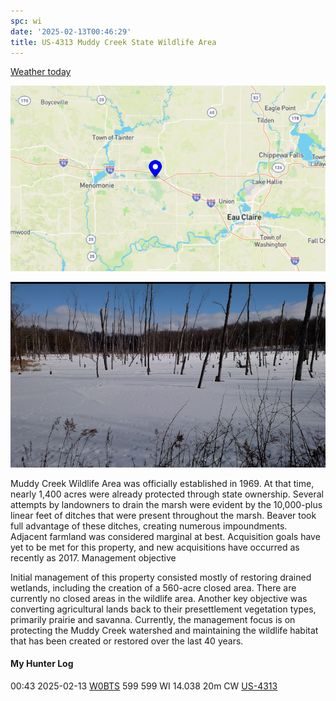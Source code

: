 ```yaml
---
spc: wi
date: '2025-02-13T00:46:29'
title: US-4313 Muddy Creek State Wildlife Area
---
```


[Weather today](https://weawow.com/c9497172)

![pasted_image.png](/static/pasted_image_0188.png)

![pasted_image001.png](/static/pasted_image001_0160.png)

Muddy Creek Wildlife Area was officially established in 1969. At that time, nearly 1,400 acres were already protected through state ownership. Several attempts by landowners to drain the marsh were evident by the 10,000-plus linear feet of ditches that were present throughout the marsh. Beaver took full advantage of these ditches, creating numerous impoundments. Adjacent farmland was considered marginal at best. Acquisition goals have yet to be met for this property, and new acquisitions have occurred as recently as 2017.
Management objective

Initial management of this property consisted mostly of restoring drained wetlands, including the creation of a 560-acre closed area. There are currently no closed areas in the wildlife area. Another key objective was converting agricultural lands back to their presettlement vegetation types, primarily prairie and savanna. Currently, the management focus is on protecting the Muddy Creek watershed and maintaining the wildlife habitat that has been created or restored over the last 40 years.


#### My Hunter Log
00:43    2025-02-13    [W0BTS](https://qrz.com/db/W0BTS)    599    599    WI    14.038    20m    CW    [US-4313](https://pota.app/#/park/US-4313)